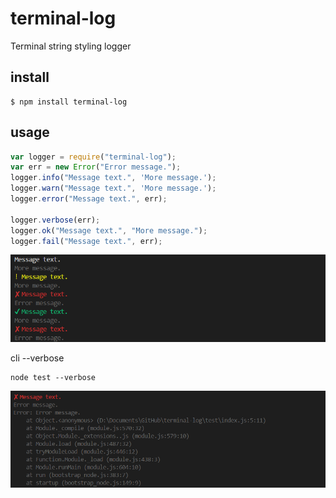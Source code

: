 # terminal-log

Terminal string styling logger

## install
```
$ npm install terminal-log
```

## usage

```javascript
var logger = require("terminal-log");
var err = new Error("Error message.");
logger.info("Message text.", 'More message.');
logger.warn("Message text.", 'More message.');
logger.error("Message text.", err);

logger.verbose(err);
logger.ok("Message text.", "More message.");
logger.fail("Message text.", err);
```

![example screenshots](https://github.com/appleskiller/terminal-log/raw/master/screenshots/1.png)

cli --verbose
```shell
node test --verbose
```
![example screenshots](https://github.com/appleskiller/terminal-log/raw/master/screenshots/2.png)